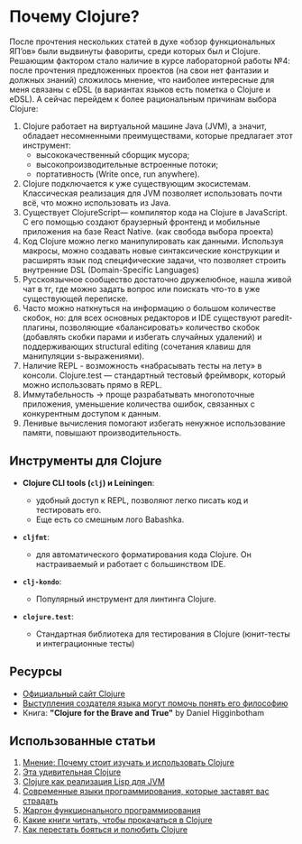 # Почему Clojure?

После прочтения нескольких статей в духе «обзор функциональных ЯП’ов» были выдвинуты фавориты, среди которых был и Clojure. Решающим фактором стало наличие в курсе лабораторной работы №4: после прочтения предложенных проектов (на свои нет фантазии и должных знаний) сложилось мнение, что наиболее интересные для меня связаны с eDSL (в вариантах языков есть пометка о Clojure и eDSL). 
А сейчас перейдем к более рациональным причинам выбора Clojure:

1. Clojure работает на виртуальной машине Java (JVM), а значит, обладает несомненными преимуществами, которые предлагает этот инструмент:
   - высококачественный сборщик мусора;
   - высокопроизводительные встроенные потоки;
   - портативность (Write once, run anywhere).
2. Clojure подключается к уже существующим экосистемам. Классическая реализация для JVM позволяет использовать почти всё, что можно использовать из Java.
3. Существует ClojureScript— компилятор кода на Clojure в JavaScript. С его помощью создают браузерный фронтенд и мобильные приложения на базе React Native. (как свобода выбора проекта)
4. Код Clojure можно легко манипулировать как данными. Используя макросы, можно создавать новые синтаксические конструкции и расширять язык под специфические задачи, что позволяет строить внутренние DSL (Domain-Specific Languages) 
5. Русскоязычное сообщество достаточно дружелюбное, нашла живой чат в тг, где можно задать вопрос или поискать что-то в уже существующей переписке.
6. Часто можно наткнуться на информацию о большом количестве скобок, но: для всех основных редакторов и IDE существуют paredit-плагины, позволяющие «балансировать» количество скобок (добавлять скобки парами и избегать случайных удалений) и поддерживающих structural editing (сочетания клавиш для манипуляции s-выражениями).
7. Наличие REPL - возможность «набрасывать тесты на лету» в консоли. Clojure.test — стандартный тестовый фреймворк, который можно использовать прямо в REPL.
8. Иммутабельность -> проще разрабатывать многопоточные приложения, уменьшение количества ошибок, связанных с конкурентным доступом к данным.
9. Ленивые вычисления помогают избегать ненужное использование памяти, повышают производительность.

## Инструменты для Clojure

- **Clojure CLI tools (`clj`) и Leiningen**:
  - удобный доступ к REPL, позволяют легко писать код и тестировать его.
  - Еще есть со смешным лого Babashka. 

- **`cljfmt`**:
  - для автоматического форматирования кода Clojure. Он настраиваемый и работает с большинством IDE.

- **`clj-kondo`**:
  - Популярный инструмент для линтинга Clojure.

- **`clojure.test`**:
  - Стандартная библиотека для тестирования в Clojure (юнит-тесты и интеграционные тесты) 

## Ресурсы

- [Официальный сайт Clojure](https://clojure.org/)
- [Выступления создателя языка могут помочь понять его философию](https://habr.com/ru/articles/194032/)
- Книга: **"Clojure for the Brave and True"** by Daniel Higginbotham

## Использованные статьи

1. [Мнение: Почему стоит изучать и использовать Clojure](https://habr.com/ru/companies/latera/articles/280734/)
2. [Эта удивительная Clojure](https://grishaev.me/clojure-article/)
3. [Clojure как реализация Lisp для JVM](https://infostart.ru/journal/news/mir-1s/clojure-realizatsiya-lisp-dlya-jvm_904140/)
4. [Современные языки программирования, которые заставят вас страдать](https://tproger.ru/translations/sovremennye-jazyki-programmirovanija-kotorye-zastavjat-vas-stradat-chast-2-funkcionalnye-jazyki)
5. [Жаргон функционального программирования](https://habr.com/ru/articles/310172/)
6. [Какие книги читать, чтобы прокачаться в Clojure](https://www.health-samurai.io/blog/clojure-books)
7. [Как перестать бояться и полюбить Clojure](https://dou.ua/forums/topic/32578/)

